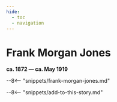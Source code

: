 ```yaml
---
hide:
  - toc
  - navigation 
---
```


# Frank Morgan Jones

**ca. 1872 — ca. May 1919**

--8<-- "snippets/frank-morgan-jones.md"

--8<-- "snippets/add-to-this-story.md"
